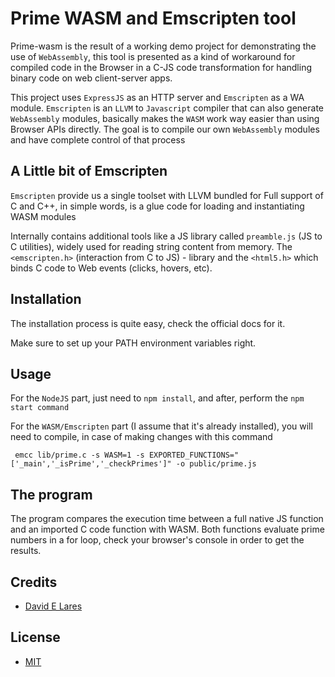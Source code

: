 # Prime WASM and Emscripten tool

Prime-wasm is the result of a working demo project for demonstrating the use of `WebAssembly`, this tool is presented as a kind of workaround for compiled code in the Browser in a C-JS code transformation for handling binary code on web client-server apps.

This project uses `ExpressJS` as an HTTP server and `Emscripten` as a WA module. `Emscripten` is an `LLVM` to `Javascript` compiler that can also generate `WebAssembly` modules, basically makes the `WASM` work way easier than using Browser APIs directly. The goal is to compile our own `WebAssembly` modules and have complete control of that process


## A Little bit of Emscripten

`Emscripten` provide us a single toolset with LLVM bundled for Full support of C and C++, in simple words, is a glue code for loading and instantiating WASM modules

Internally contains additional tools like a JS library called `preamble.js` (JS to C utilities), widely used for reading string content from memory. The `<emscripten.h>` (interaction from C to JS) - library and the `<html5.h>` which binds C code to Web events (clicks, hovers, etc).

## Installation

The installation process is quite easy, check the official docs for it.

Make sure to set up your PATH environment variables right.

## Usage

For the `NodeJS` part, just need to `npm install`, and after, perform the `npm start command`

For the `WASM/Emscripten` part (I assume that it's already installed), you will need to compile, in case of making changes with this command

` emcc lib/prime.c -s WASM=1 -s EXPORTED_FUNCTIONS="['_main','_isPrime','_checkPrimes']" -o public/prime.js`


## The program

The program compares the execution time between a full native JS function and an imported C code function with WASM. Both functions evaluate prime numbers in a for loop, check your browser's console in order to get the results.

## Credits

 - [David E Lares](https://twitter.com/davidlares3)

## License

 - [MIT](https://opensource.org/licenses/MIT)
